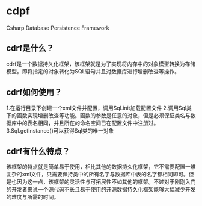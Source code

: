 ﻿# cdpf  
Csharp Database Persistence Framework  
## cdrf是什么？  
cdrf是一个数据持久化框架，该框架就是为了实现将内存中的对象模型转换为存储模型。即将指定的对象转化为SQL语句并且对数据库进行增删改查等操作。  
## cdrf如何使用？  
1.在运行目录下创建一个xml文件并配置，调用Sql.init加载配置文件
2.调用Sql类下的函数实现增删改查等功能。函数的参数是任意的对象，但是必须保证类名与数据库中的表名相同，并且所在的命名空间已在配置文件中注册过。  
3.Sql.getInstance()可以获得Sql类的唯一对象
## cdrf有什么特点？
该框架的特点就是简单易于使用，相比其他的数据持久化框架，它不需要配置一堆复杂的xml文件，只需要保持类中的所有名字与数据库中表的名字都相同即可。但是也因为这一点，该框架的灵活性与可拓展性不如其他的框架。不过对于刚刚入门的开发者来说一个源代码不长且易于使用的开源数据持久化框架能够大幅减少开发的难度与所需的时间。

